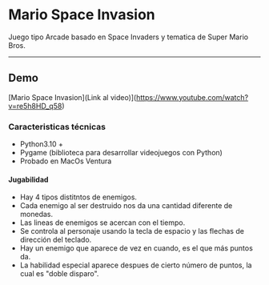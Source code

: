 # Mario Space Invasion

Juego tipo Arcade basado en Space Invaders y tematica de Super Mario Bros.

--------

## Demo

[Mario Space Invasion](Link al video)](https://www.youtube.com/watch?v=re5h8HD_q58)


### Caracteristicas técnicas

* Python3.10 +
* Pygame (biblioteca para desarrollar videojuegos con Python)
* Probado en MacOs Ventura 

#### Jugabilidad

* Hay 4 tipos distitntos de enemigos.
* Cada enemigo al ser destruido nos da una cantidad diferente de monedas.
* Las lineas de enemigos se acercan con el tiempo.
* Se controla al personaje usando la tecla de espacio y las flechas de dirección del teclado.
* Hay un enemigo que aparece de vez en cuando, es el que más puntos da.
* La habilidad especial aparece despues de cierto número de puntos, la cual es "doble disparo".


